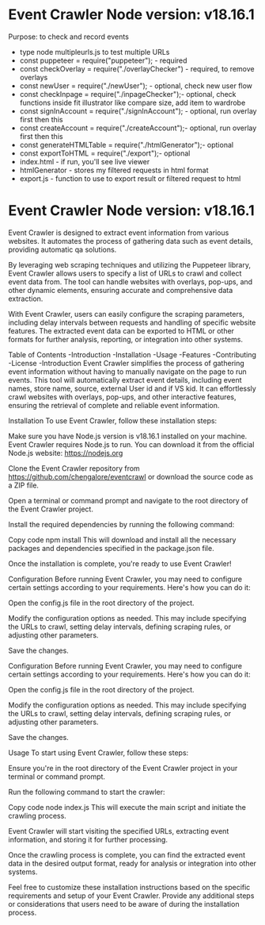 # Event Crawler Node version: v18.16.1

Purpose: to check and record events

- type node multipleurls.js to test multiple URLs
- const puppeteer = require("puppeteer"); - required
- const checkOverlay = require("./overlayChecker") - required, to remove overlays
- const newUser = require("./newUser"); - optional, check new user flow
- const checkInpage = require("./inpageChecker");- optional, check functions inside fit illustrator like compare size, add item to wardrobe
- const signInAccount = require("./signInAccount"); - optional, run overlay first then this
- const createAccount = require("./createAccount");- optional, run overlay first then this
- const generateHTMLTable = require("./htmlGenerator");- optional
- const exportToHTML = require("./export");- optional
- index.html - if run, you'll see live viewer
- htmlGenerator - stores my filtered requests in html format
- export.js - function to use to export result or filtered request to html

# Event Crawler Node version: v18.16.1

Event Crawler is designed to extract event information from various websites. It automates the process of gathering data such as event details, providing automatic qa solutions.

By leveraging web scraping techniques and utilizing the Puppeteer library, Event Crawler allows users to specify a list of URLs to crawl and collect event data from. The tool can handle websites with overlays, pop-ups, and other dynamic elements, ensuring accurate and comprehensive data extraction.

With Event Crawler, users can easily configure the scraping parameters, including delay intervals between requests and handling of specific website features. The extracted event data can be exported to HTML or other formats for further analysis, reporting, or integration into other systems.

Table of Contents
-Introduction
-Installation
-Usage
-Features
-Contributing
-License
-Introduction
Event Crawler simplifies the process of gathering event information without having to manually navigate on the page to run events. This tool will automatically extract event details, including event names, store name, source, external User id and if VS kid. It can effortlessly crawl websites with overlays, pop-ups, and other interactive features, ensuring the retrieval of complete and reliable event information.

Installation
To use Event Crawler, follow these installation steps:

Make sure you have Node.js version is v18.16.1 installed on your machine. Event Crawler requires Node.js to run. You can download it from the official Node.js website: https://nodejs.org

Clone the Event Crawler repository from https://github.com/chengalore/eventcrawl or download the source code as a ZIP file.

Open a terminal or command prompt and navigate to the root directory of the Event Crawler project.

Install the required dependencies by running the following command:

Copy code
npm install
This will download and install all the necessary packages and dependencies specified in the package.json file.

Once the installation is complete, you're ready to use Event Crawler!

Configuration
Before running Event Crawler, you may need to configure certain settings according to your requirements. Here's how you can do it:

Open the config.js file in the root directory of the project.

Modify the configuration options as needed. This may include specifying the URLs to crawl, setting delay intervals, defining scraping rules, or adjusting other parameters.

Save the changes.

Configuration
Before running Event Crawler, you may need to configure certain settings according to your requirements. Here's how you can do it:

Open the config.js file in the root directory of the project.

Modify the configuration options as needed. This may include specifying the URLs to crawl, setting delay intervals, defining scraping rules, or adjusting other parameters.

Save the changes.

Usage
To start using Event Crawler, follow these steps:

Ensure you're in the root directory of the Event Crawler project in your terminal or command prompt.

Run the following command to start the crawler:

Copy code
node index.js
This will execute the main script and initiate the crawling process.

Event Crawler will start visiting the specified URLs, extracting event information, and storing it for further processing.

Once the crawling process is complete, you can find the extracted event data in the desired output format, ready for analysis or integration into other systems.

Feel free to customize these installation instructions based on the specific requirements and setup of your Event Crawler. Provide any additional steps or considerations that users need to be aware of during the installation process.
